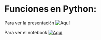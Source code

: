 # Funciones en Python:
Para ver la presentación [![Aquí](https://img.shields.io/badge/Slides-Google%20Slides-tomato)](https://docs.google.com/presentation/d/1Xj0cb-78QBtliR99lfO6OzDkmLmQ1ILDHN-l4SLtopM/edit?usp=sharing)

Para ver el notebook [![Aquí](https://colab.research.google.com/assets/colab-badge.svg)](https://colab.research.google.com/drive/1vQYx7pRBxCzxI2BQ961D7o8EUTpIECf3?usp=sharing)